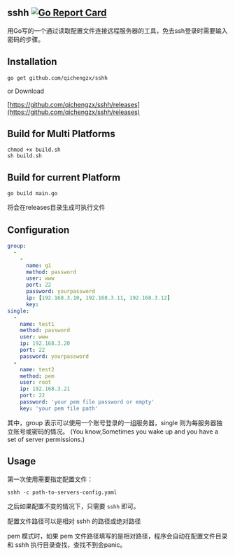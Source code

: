 sshh
[![Go Report Card](https://goreportcard.com/badge/github.com/qichengzx/sshh)](https://goreportcard.com/report/github.com/qichengzx/sshh)
----

用Go写的一个通过读取配置文件连接远程服务器的工具，免去ssh登录时需要输入密码的步骤。

Installation
------

```shell
go get github.com/qichengzx/sshh
```

or Download

[https://github.com/qichengzx/sshh/releases](https://github.com/qichengzx/sshh/releases)

Build for Multi Platforms
------

```shell
chmod +x build.sh
sh build.sh
```

Build for current Platform
------
```shell
go build main.go
```

将会在releases目录生成可执行文件

Configuration
------

```yaml
group:
  -
    -
      name: g1
      method: password
      user: www
      port: 22
      password: yourpassword
      ip: [192.168.3.10, 192.168.3.11, 192.168.3.12]
      key:
single:
  -
    name: test1
    method: password
    user: www
    ip: 192.168.3.20
    port: 22
    password: yourpassword
  -
    name: test2
    method: pem
    user: root
    ip: 192.168.3.21
    port: 22
    password: 'your pem file password or empty'
    key: 'your pem file path'
```

其中，group 表示可以使用一个账号登录的一组服务器，single 则为每服务器独立账号或密码的情况。
(You know,Sometimes you wake up and you have a set of server permissions.)

Usage
------

第一次使用需要指定配置文件：

```shell
sshh -c path-to-servers-config.yaml
```

之后如果配置不变的情况下，只需要 ```sshh```  即可。

配置文件路径可以是相对 sshh 的路径或绝对路径

pem 模式时，如果 pem 文件路径填写的是相对路径，程序会自动在配置文件目录和 sshh 执行目录查找，查找不到会panic。